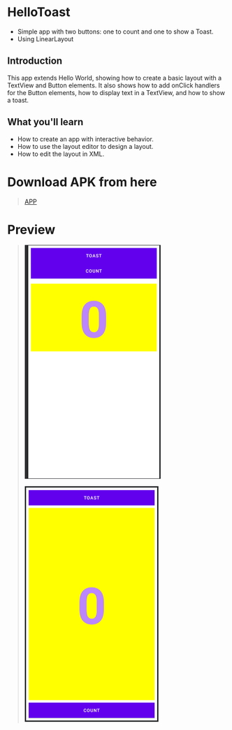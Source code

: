 # HelloToast 

* Simple app with two buttons: one to count and one to show a Toast.
* Using LinearLayout

## Introduction
This app extends Hello World, showing how to create a basic layout with a TextView and Button elements. It also shows how to add onClick handlers for the Button elements, how to display text in a TextView, and how to show a toast.

## What you'll learn
* How to create an app with interactive behavior.
* How to use the layout editor to design a layout.
* How to edit the layout in XML.

# Download APK from here

> [APP](https://github.com/harshitmody72/Hello_Toast/blob/master/Resources/app-debug%20(1).apk?raw=true)

# Preview

> ![](https://github.com/harshitmody72/Hello_Toast/blob/Assignment_5.2.B/Resources/1.png)
>
> ![](https://github.com/harshitmody72/Hello_Toast/blob/Assignment_5.2.B/Resources/2.png)
>

